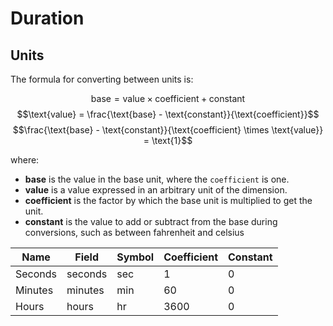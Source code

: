 # Duration

## Units

The formula for converting between units is:

$$\text{base} = \text{value} \times \text{coefficient} + \text{constant}$$
$$\text{value} = \frac{\text{base} - \text{constant}}{\text{coefficient}}$$
$$\frac{\text{base} - \text{constant}}{\text{coefficient} \times \text{value}} = \text{1}$$

where:

- **base** is the value in the base unit, where the
  `coefficient` is one.
- **value** is a value expressed in an arbitrary unit of
  the dimension.
- **coefficient** is the factor by which the base unit is
  multiplied to get the unit.
- **constant** is the value to add or subtract from the base
  during conversions, such as between fahrenheit and celsius

| Name    | Field   | Symbol | Coefficient | Constant |
| ------- | ------- | ------ | ----------- | -------- |
| Seconds | seconds | sec    | 1           | 0        |
| Minutes | minutes | min    | 60          | 0        |
| Hours   | hours   | hr     | 3600        | 0        |

